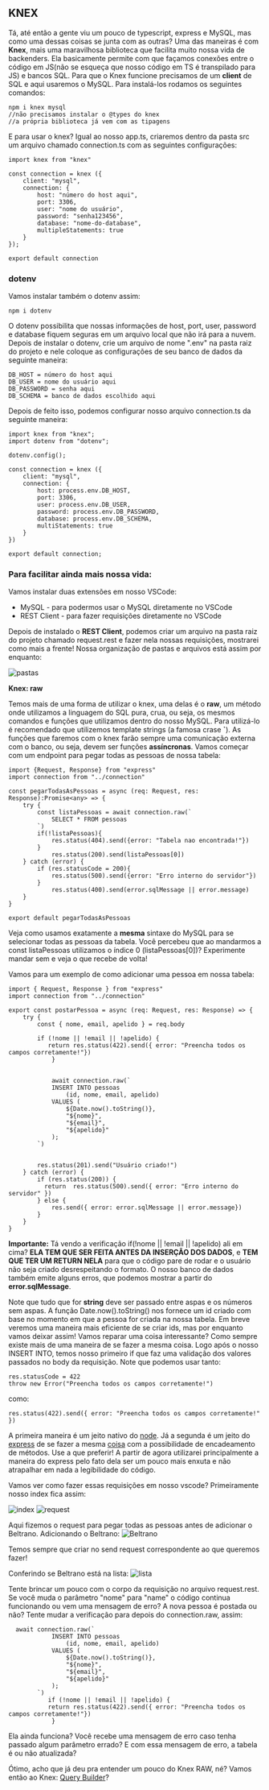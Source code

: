## **KNEX**

Tá, até então a gente viu um pouco de typescript, express e MySQL, mas como uma dessas coisas se junta com as outras? Uma das maneiras é com **Knex**, mais uma maravilhosa biblioteca que facilita muito nossa vida de backenders. Ela basicamente permite com que façamos conexões entre o código em JS(não se esqueça que nosso código em TS é transpilado para JS) e bancos SQL. Para que o Knex funcione precisamos de um **client** de SQL e aqui usaremos o MySQL. Para instalá-los rodamos os seguintes comandos:

```
npm i knex mysql
//não precisamos instalar o @types do knex
//a própria biblioteca já vem com as tipagens
```

E para usar o knex? Igual ao nosso app.ts, criaremos dentro da pasta src um arquivo chamado connection.ts com as seguintes configurações:

```
import knex from "knex"

const connection = knex ({
    client: "mysql",
    connection: {
        host: "número do host aqui",
        port: 3306,
        user: "nome do usuário",
        password: "senha123456",
        database: "nome-do-database",
        multipleStatements: true
    }
});

export default connection
```
### **dotenv**

Vamos instalar também o dotenv assim:
```
npm i dotenv
```

O dotenv possibilita que nossas informações de host, port, user, password e database fiquem seguras em um arquivo local que não irá para a nuvem. 
Depois de instalar o dotenv, crie um arquivo de nome ".env" na pasta raiz do projeto e nele coloque as configurações de seu banco de dados da seguinte maneira:
```
DB_HOST = número do host aqui
DB_USER = nome do usuário aqui
DB_PASSWORD = senha aqui
DB_SCHEMA = banco de dados escolhido aqui
```
Depois de feito isso, podemos configurar nosso arquivo connection.ts da seguinte maneira:
```
import knex from "knex";
import dotenv from "dotenv";

dotenv.config();

const connection = knex ({
    client: "mysql",
    connection: {
        host: process.env.DB_HOST,
        port: 3306,
        user: process.env.DB_USER,
        password: process.env.DB_PASSWORD,
        database: process.env.DB_SCHEMA,
        multiStatements: true
    }
})

export default connection;
```

### **Para facilitar ainda mais nossa vida:**
Vamos instalar duas extensões em nosso VSCode:
* MySQL - para podermos usar o MySQL diretamente no VSCode
* REST Client - para fazer requisições diretamente no VSCode

Depois de instalado o **REST Client**, podemos criar um arquivo na pasta raiz do projeto chamado request.rest e fazer nela nossas requisições, mostrarei como mais a frente!
Nossa organização de pastas e arquivos está assim por enquanto: 

![pastas](https://i.imgur.com/IHTTSg2.png)

**Knex: raw**

Temos mais de uma forma de utilizar o knex, uma delas é o **raw**, um método onde utilizamos a linguagem do SQL pura, crua, ou seja, os mesmos comandos e funções que utilizamos dentro do nosso MySQL. Para utilizá-lo é recomendado que utilizemos template strings (a famosa crase **`**). As funções que faremos com o knex farão sempre uma comunicação externa com o banco, ou seja, devem ser funções **assíncronas**. Vamos começar com um endpoint para pegar todas as pessoas de nossa tabela:
```
import {Request, Response} from "express"
import connection from "../connection"

const pegarTodasAsPessoas = async (req: Request, res: Response):Promise<any> => {
    try {
        const listaPessoas = await connection.raw(`
            SELECT * FROM pessoas
        `)
        if(!listaPessoas){
            res.status(404).send({error: "Tabela nao encontrada!"})
        }
            res.status(200).send(listaPessoas[0])
    } catch (error) {
        if (res.statusCode = 200){
            res.status(500).send({error: "Erro interno do servidor"})
        }
            res.status(400).send(error.sqlMessage || error.message)
    }
} 

export default pegarTodasAsPessoas
```
Veja como usamos exatamente a **mesma** sintaxe do MySQL para se selecionar todas as pessoas da tabela. Você percebeu que ao mandarmos a const listaPessoas utilizamos o índice 0 (listaPessoas[0])? Experimente mandar sem e veja o que recebe de volta!





Vamos para um exemplo de como adicionar uma pessoa em nossa tabela:

```
import { Request, Response } from "express"
import connection from "../connection"

export const postarPessoa = async (req: Request, res: Response) => {
    try {
        const { nome, email, apelido } = req.body
        
        if (!nome || !email || !apelido) {
           return res.status(422).send({ error: "Preencha todos os campos corretamente!"})
            }
        
           
            await connection.raw(`
            INSERT INTO pessoas
                (id, nome, email, apelido)
            VALUES (
                ${Date.now().toString()},
                "${nome}",
                "${email}",
                "${apelido}"
            );
        `)

    
        res.status(201).send("Usuário criado!")
    } catch (error) {
        if (res.status(200)) {
          return  res.status(500).send({ error: "Erro interno do servidor" })
        } else {
            res.send({ error: error.sqlMessage || error.message})
        }
    }
}

```
**Importante:** Tá vendo a verificação  if(!nome || !email || !apelido) ali em cima? **ELA TEM QUE SER FEITA ANTES DA INSERÇÃO DOS DADOS**, e **TEM QUE TER UM RETURN NELA** para que o código pare de rodar e o usuário não seja criado desrespeitando o formato.
O nosso banco de dados também emite alguns erros, que podemos mostrar a partir do **error.sqlMessage**.

Note que tudo que for **string** deve ser passado entre aspas e os números sem aspas. A função Date.now().toString() nos fornece um id criado com base no momento em que a pessoa for criada na nossa tabela. Em breve veremos uma maneira mais eficiente de se criar ids, mas por enquanto vamos deixar assim! Vamos reparar uma coisa interessante? Como sempre existe mais de uma maneira de se fazer a mesma coisa. Logo após o nosso INSERT INTO, temos nosso primeiro if que faz uma validação dos valores passados no body da requisição. Note que podemos usar tanto:
```
res.statusCode = 422
throw new Error("Preencha todos os campos corretamente!")
```
como: 
```
res.status(422).send({ error: "Preencha todos os campos corretamente!" })
```
A primeira maneira é um jeito nativo do [node](https://nodejs.org/api/http.html#http_response_statuscode). Já a segunda é um jeito do [express](https://expressjs.com/de/api.html#res.send) de se fazer a mesma [coisa](https://stackoverflow.com/questions/50888305/res-status-vs-res-statuscode) com a possibilidade de encadeamento de métodos. Use a que preferir! A partir de agora utilizarei principalmente a maneira do express pelo fato dela ser um pouco mais enxuta e não atrapalhar em nada a legibilidade do código.

Vamos ver como fazer essas requisições em nosso vscode? Primeiramente nosso index fica assim:

![index](https://i.imgur.com/rJquz65.png)
![request](https://i.imgur.com/qJIXGQa.png)

Aqui fizemos o request para pegar todas as pessoas antes de adicionar o Beltrano. Adicionando o Beltrano:
![Beltrano](https://i.imgur.com/hBI62W6.png)

Temos sempre que criar no send request correspondente ao que queremos fazer!

Conferindo se Beltrano está na lista:
![lista](https://i.imgur.com/VIJisIt.png)

Tente brincar um pouco com o corpo da requisição no arquivo request.rest. Se você muda o parâmetro "nome" para "name" o código continua funcionando ou vem uma mensagem de erro? A nova pessoa é postada ou não? Tente mudar a verificação para depois do connection.raw, assim:
```
  await connection.raw(`
            INSERT INTO pessoas
                (id, nome, email, apelido)
            VALUES (
                ${Date.now().toString()},
                "${nome}",
                "${email}",
                "${apelido}"
            );
        `)
           if (!nome || !email || !apelido) {
           return res.status(422).send({ error: "Preencha todos os campos corretamente!"})
            }
```
Ela ainda funciona? Você recebe uma mensagem de erro caso tenha passado algum parâmetro errado? E com essa mensagem de erro, a tabela é ou não atualizada?

Ótimo, acho que já deu pra entender um pouco do Knex RAW, né? Vamos então ao Knex: [Query Builder](./Passo-5.md)?